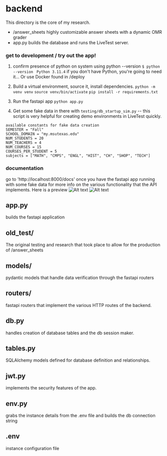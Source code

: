 # backend

This directory is the core of my research. 

  - /answer_sheets  highly customizable answer sheets with a dynamic OMR grader
  - app.py   builds the database and runs the LiveTest server. 

### get to development / try out the app!
  1. confirm presence of python on system using python --version
  ```$ python --version ```
  ```Python 3.11.4```
  if you don't have Python, you're going to need it... Or use Docker found in /deploy
  
  2. Build a virtual environment, source it, install dependencies.
     ```python -m venv venv```
     ```source venv/bin/activate```
     ```pip install -r requirements.txt```
  
  3. Run the fastapi app
    ```python app.py```

  4. Get some fake data in there with 
      ```testing/db_startup_sim.py``` -- this script is very helpful for creating demo environments in LiveTest quickly.

    available constants for fake data creation
    SEMESTER = "Fall"
    SCHOOL_DOMAIN = "my.msutexas.edu"
    NUM_STUDENTS = 20
    NUM_TEACHERS = 4
    NUM_COURSES = 15
    COURSES_PER_STUDENT = 5
    subjects = ["MATH", "CMPS", "ENGL", "HIST", "CH", "SHOP", "TECH"]
      

### documentation
  go to 'http://localhost:8000/docs' once you have the fastapi app running with some fake data for more info on the various functionality that the API implements. Here is a preview
![Alt text](assets/docs.png)
![Alt text](assets/docs2.png)



## app.py
  builds the fastapi application

## old_test/ 
  The original testing and research that took place to allow for the production of /answer_sheets

## models/
  pydantic models that handle data verification through the fastapi routers

## routers/
  fastapi routers that implement the various HTTP routes of the backend. 

## db.py 
  handles creation of database tables and the db session maker. 

## tables.py 
  SQLAlchemy models defined for database definition and relationships. 

## jwt.py
  implements the security features of the app. 

## env.py
  grabs the instance details from the .env file and builds the db connection string

## .env 
  instance configuration file

